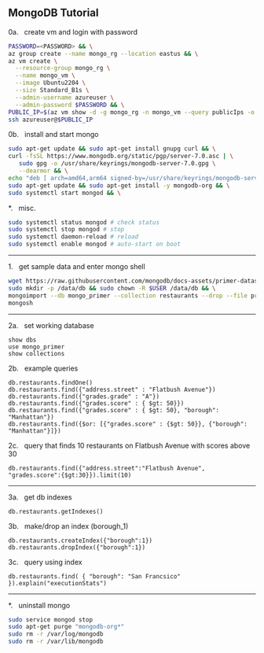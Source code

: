 ## MongoDB Tutorial

0a.   create vm and login with password
``` bash
PASSWORD=<PASSWORD> && \
az group create --name mongo_rg --location eastus && \
az vm create \
  --resource-group mongo_rg \
  --name mongo_vm \
  --image Ubuntu2204 \
  --size Standard_B1s \
  --admin-username azureuser \
  --admin-password $PASSWORD && \
PUBLIC_IP=$(az vm show -d -g mongo_rg -n mongo_vm --query publicIps -o tsv) && \
ssh azureuser@$PUBLIC_IP
```

0b.   install and start mongo
``` bash
sudo apt-get update && sudo apt-get install gnupg curl && \
curl -fsSL https://www.mongodb.org/static/pgp/server-7.0.asc | \
   sudo gpg -o /usr/share/keyrings/mongodb-server-7.0.gpg \
   --dearmor && \
echo "deb [ arch=amd64,arm64 signed-by=/usr/share/keyrings/mongodb-server-7.0.gpg ] https://repo.mongodb.org/apt/ubuntu jammy/mongodb-org/7.0 multiverse" | sudo tee /etc/apt/sources.list.d/mongodb-org-7.0.list && \
sudo apt-get update && sudo apt-get install -y mongodb-org && \
sudo systemctl start mongod && \
```

*.   misc.
``` bash
sudo systemctl status mongod # check status
sudo systemctl stop mongod # stop
sudo systemctl daemon-reload # reload
sudo systemctl enable mongod # auto-start on boot
```

---

1.   get sample data and enter mongo shell
``` bash
wget https://raw.githubusercontent.com/mongodb/docs-assets/primer-dataset/primer-dataset.json && \
sudo mkdir -p /data/db && sudo chown -R $USER /data/db && \
mongoimport --db mongo_primer --collection restaurants --drop --file primer-dataset.json && \
mongosh
```

---

2a.   set working database
```
show dbs
use mongo_primer
show collections
```

2b.   example queries
```
db.restaurants.findOne()
db.restaurants.find({"address.street" : "Flatbush Avenue"})
db.restaurants.find({"grades.grade" : "A"})
db.restaurants.find({"grades.score" : { $gt: 50}})
db.restaurants.find({"grades.score" : { $gt: 50}, "borough": "Manhattan"})
db.restaurants.find({$or: [{"grades.score" : {$gt: 50}}, {"borough": "Manhattan"}]})
```

2c.   query that finds 10 restaurants on Flatbush Avenue with scores above 30
```
db.restaurants.find({"address.street":"Flatbush Avenue", "grades.score":{$gt:30}}).limit(10)
```

---

3a.   get db indexes
```
db.restaurants.getIndexes()
```

3b.   make/drop an index (borough_1)
```
db.restaurants.createIndex({"borough":1})
db.restaurants.dropIndex({"borough":1})
```

3c.   query using index
```
db.restaurants.find( { "borough": "San Francsico" }).explain("executionStats")
```

---

*.   uninstall mongo
``` bash
sudo service mongod stop
sudo apt-get purge "mongodb-org*"
sudo rm -r /var/log/mongodb
sudo rm -r /var/lib/mongodb
```
